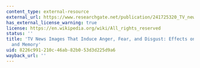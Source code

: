 ```yaml
---
content_type: external-resource
external_url: https://www.researchgate.net/publication/241725320_TV_news_images_that_induce_anger_fear_and_disgust
has_external_license_warning: true
license: https://en.wikipedia.org/wiki/All_rights_reserved
status: ''
title: 'TV News Images That Induce Anger, Fear, and Disgust: Effects on Approach-Avoidance
  and Memory'
uid: 8226c991-210c-46ab-82b0-53d3d225d9a6
wayback_url: ''
---
```

